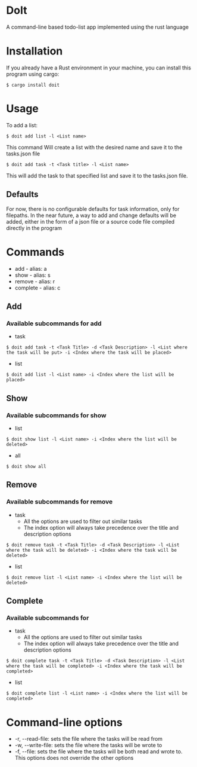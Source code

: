 # DoIt
A command-line based todo-list app implemented using the rust language

# Installation
If you already have a Rust environment in your machine, you can install this program using cargo:
```
$ cargo install doit
```

# Usage
To add a list:
```
$ doit add list -l <List name>
```

This command Will create a list with the desired name and save it to the tasks.json file
```
$ doit add task -t <Task title> -l <List name>
```
This will add the task to that specified list and save it to the tasks.json file.

## Defaults
For now, there is no configurable defaults for task information, only for filepaths. In the near future, a way to add and change defaults will be added, either in the form of a json file or a source code file compiled directly in the program 

# Commands
- add - alias: a
- show - alias: s
- remove - alias: r
- complete - alias: c

## Add
### Available subcommands for add
- task
```
$ doit add task -t <Task Title> -d <Task Description> -l <List where the task will be put> -i <Index where the task will be placed>
```
- list
```
$ doit add list -l <List name> -i <Index where the list will be placed>
```

## Show
### Available subcommands for show
- list
```
$ doit show list -l <List name> -i <Index where the list will be deleted>
```
- all
```
$ doit show all
```

## Remove
### Available subcommands for remove
- task
    - All the options are used to filter out similar tasks
    - The index option will always take precedence over the title and description options
```
$ doit remove task -t <Task Title> -d <Task Description> -l <List where the task will be deleted> -i <Index where the task will be deleted>
```
- list
```
$ doit remove list -l <List name> -i <Index where the list will be deleted>
```


## Complete
### Available subcommands for 
- task
    - All the options are used to filter out similar tasks
    - The index option will always take precedence over the title and description options
```
$ doit complete task -t <Task Title> -d <Task Description> -l <List where the task will be completed> -i <Index where the task will be completed> 
```
- list
```
$ doit complete list -l <List name> -i <Index where the list will be completed>
```


# Command-line options
- -r, --read-file: sets the file where the tasks will be read from
- -w, --write-file: sets the file where the tasks will be wrote to
- -f, --file: sets the file where the tasks will be both read and wrote to. This options does not override the other options

